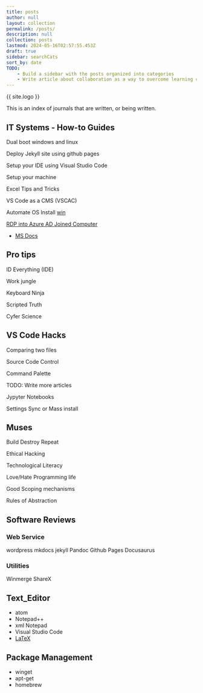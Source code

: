 ```yaml
---
title: posts
author: null
layout: collection
permalink: /posts/
description: null
collection: posts
lastmod: 2024-05-16T02:57:55.453Z
draft: true
sidebar: searchCats
sort_by: date
TODO:
    - Build a sidebar with the posts organized into categories
    - Write article about collaboration as a way to overcome learning challenges. We need to leverage the community for help and evolve our systems to cater to everyone's needs.
---
```



{{ site.logo }}

This is an index of journals that are written, or being written.

## IT Systems - How-to Guides


Dual boot windows and linux

Deploy Jekyll site using github pages

Setup your IDE using Visual Studio Code

Setup your machine

Excel Tips and Tricks

VS Code as a CMS (VSCAC)

Automate OS Install [win](https://docs.microsoft.com/en-us/windows-hardware/manufacture/desktop/windows-setup-automation-overview)

[RDP into Azure AD Joined Computer](http://www.bradleyschacht.com/remote-desktop-to-azure-ad-joined-computer/)

- [MS Docs](https://docs.microsoft.com/en-us/windows/client-management/connect-to-remote-aadj-pc)

## Pro tips

ID Everything (IDE)

Work jungle

Keyboard Ninja

Scripted Truth

Cyfer Science

## VS Code Hacks

Comparing two files

Source Code Control

Command Palette

TODO: Write more articles

Jypyter Notebooks

Settings Sync or Mass install

## Muses

Build Destroy Repeat

Ethical Hacking

Technological Literacy

Love/Hate Programming life

Good Scoping mechanisms

Rules of Abstraction

## Software Reviews

### Web Service

wordpress
mkdocs
jekyll
Pandoc
Github Pages
Docusaurus

### Utilities

Winmerge
ShareX

## Text_Editor

- atom
- Notepad++
- xml Notepad
- Visual Studio Code
- [LaTeX](https://en.wikibooks.org/wiki/LaTeX)


## Package Management

- winget
- apt-get
- homebrew
